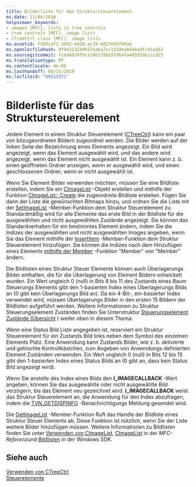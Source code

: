 ```yaml
---
title: Bilderliste für das Struktursteuerelement
ms.date: 11/04/2016
helpviewer_keywords:
- images [MFC], lists in tree controls
- tree controls [MFC], image lists
- CTreeCtrl class [MFC], image lists
ms.assetid: f560c4f2-20d2-4d28-ac33-4017e65fb0a6
ms.openlocfilehash: 8f9e323244657ea6a7cc132deab6deedfcd1a167
ms.sourcegitcommit: fcb48824f9ca24b1f8bd37d647a4d592de1cc925
ms.translationtype: MT
ms.contentlocale: de-DE
ms.lasthandoff: 08/15/2019
ms.locfileid: "69513371"
---
```

# <a name="tree-control-image-lists"></a>Bilderliste für das Struktursteuerelement

Jedem Element in einem Struktur Steuerelement ([CTreeCtrl](../mfc/reference/ctreectrl-class.md)) kann ein paar von bitzugeordneten Bildern zugeordnet werden. Die Bilder werden auf der linken Seite der Bezeichnung eines Elements angezeigt. Ein Bild wird angezeigt, wenn das Element ausgewählt wird, und das andere wird angezeigt, wenn das Element nicht ausgewählt ist. Ein Element kann z. b. einen geöffneten Ordner anzeigen, wenn er ausgewählt wird, und einen geschlossenen Ordner, wenn er nicht ausgewählt ist.

Wenn Sie Element Bilder verwenden möchten, müssen Sie eine Bildliste erstellen, indem Sie ein [CImageList](../mfc/reference/cimagelist-class.md) -Objekt erstellen und mithilfe der Funktion [CImageList:: Create](../mfc/reference/cimagelist-class.md#create) die zugeordnete Bildliste erstellen. Fügen Sie dann der Liste die gewünschten Bitmaps hinzu, und ordnen Sie die Liste mit der [SetImageList](../mfc/reference/ctreectrl-class.md#setimagelist) -Member-Funktion dem Struktur Steuerelement zu. Standardmäßig wird für alle Elemente das erste Bild in der Bildliste für die ausgewählten und nicht ausgewählten Zustände angezeigt. Sie können das Standardverhalten für ein bestimmtes Element ändern, indem Sie die Indizes der ausgewählten und nicht ausgewählten Images angeben, wenn Sie das Element mithilfe der [InsertItem](../mfc/reference/ctreectrl-class.md#insertitem) -Member-Funktion dem Struktur Steuerelement hinzufügen. Sie können die Indizes nach dem Hinzufügen eines Elements [mithilfe der Member](../mfc/reference/ctreectrl-class.md#setitemimage) -Funktion "Member" von "Member" ändern.

Die Bildlisten eines Struktur Steuer Elements können auch Überlagerungs Bilder enthalten, die für die Überlagerung von Element Bildern entwickelt wurden. Ein Wert ungleich 0 (null) in Bits 8 bis 11 des Zustands eines Baum Steuerungs Elements gibt den 1-basierten Index eines Überlagerungs Bilds an (0 gibt kein Überlagerungs Bild an). Da ein 4-Bit-, ein-basierter Index verwendet wird, müssen Überlagerungs Bilder in den ersten 15 Bildern der Bildlisten aufgeführt werden. Weitere Informationen zu Struktur Steuerungselement Zuständen finden Sie Unterstruktur [Steuerungselement Zustände (Übersicht](../mfc/tree-control-item-states-overview.md) ) weiter oben in diesem Thema.

Wenn eine Status Bild Liste angegeben ist, reserviert ein Struktur Steuerelement für ein Zustands Bild links neben dem Symbol des einzelnen Elements Platz. Eine Anwendung kann Zustands Bilder, wie z. b. aktivierte und gelöschte Kontrollkästchen, zum Angeben von Anwendungs definierten Element Zuständen verwenden. Ein Wert ungleich 0 (null) in Bits 12 bis 15 gibt den 1-basierten Index eines Status Bilds an (0 gibt an, dass kein Status Bild angezeigt wird).

Wenn Sie anstelle des Index eines Bilds den **I_IMAGECALLBACK** -Wert angeben, können Sie das ausgewählte oder nicht ausgewählte Bild verzögern, bis das Element neu gezeichnet wird. **I_IMAGECALLBACK** weist das Struktur Steuerelement an, die Anwendung für den Index abzufragen, indem die [TVN_GETDISPINFO](/windows/win32/Controls/tvn-getdispinfo) -Benachrichtigungs Meldung gesendet wird.

Die [GetImageList](../mfc/reference/ctreectrl-class.md#getimagelist) -Member-Funktion Ruft das Handle der Bildliste eines Struktur Steuer Elements ab. Diese Funktion ist nützlich, wenn Sie der Liste weitere Bilder hinzufügen müssen. Weitere Informationen zu Bildlisten finden Sie unter [Verwenden von CImageList](../mfc/using-cimagelist.md), [CImageList](../mfc/reference/cimagelist-class.md) in der *MFC-Referenz*und [Bildlisten](/windows/win32/controls/image-lists) in der Windows SDK.

## <a name="see-also"></a>Siehe auch

[Verwenden von CTreeCtrl](../mfc/using-ctreectrl.md)<br/>
[Steuerelemente](../mfc/controls-mfc.md)
